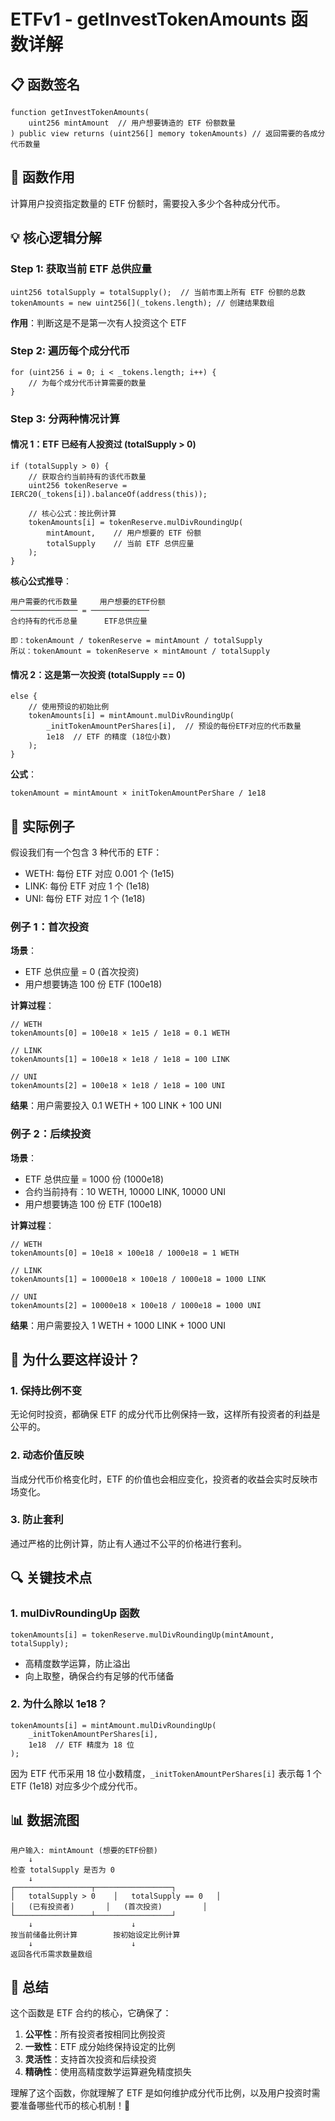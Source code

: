 # ETFv1 - getInvestTokenAmounts 函数详解

## 📋 函数签名
```solidity
function getInvestTokenAmounts(
    uint256 mintAmount  // 用户想要铸造的 ETF 份额数量
) public view returns (uint256[] memory tokenAmounts) // 返回需要的各成分代币数量
```

## 🎯 函数作用
计算用户投资指定数量的 ETF 份额时，需要投入多少个各种成分代币。

## 💡 核心逻辑分解

### Step 1: 获取当前 ETF 总供应量
```solidity
uint256 totalSupply = totalSupply();  // 当前市面上所有 ETF 份额的总数
tokenAmounts = new uint256[](_tokens.length); // 创建结果数组
```

**作用**：判断这是不是第一次有人投资这个 ETF

### Step 2: 遍历每个成分代币
```solidity
for (uint256 i = 0; i < _tokens.length; i++) {
    // 为每个成分代币计算需要的数量
}
```

### Step 3: 分两种情况计算

#### 情况 1：ETF 已经有人投资过 (totalSupply > 0)
```solidity
if (totalSupply > 0) {
    // 获取合约当前持有的该代币数量
    uint256 tokenReserve = IERC20(_tokens[i]).balanceOf(address(this));
    
    // 核心公式：按比例计算
    tokenAmounts[i] = tokenReserve.mulDivRoundingUp(
        mintAmount,    // 用户想要的 ETF 份额
        totalSupply    // 当前 ETF 总供应量
    );
}
```

**核心公式推导**：
```
用户需要的代币数量     用户想要的ETF份额
─────────────── = ─────────────
合约持有的代币总量      ETF总供应量

即：tokenAmount / tokenReserve = mintAmount / totalSupply
所以：tokenAmount = tokenReserve × mintAmount / totalSupply
```

#### 情况 2：这是第一次投资 (totalSupply == 0)
```solidity
else {
    // 使用预设的初始比例
    tokenAmounts[i] = mintAmount.mulDivRoundingUp(
        _initTokenAmountPerShares[i],  // 预设的每份ETF对应的代币数量
        1e18  // ETF 的精度 (18位小数)
    );
}
```

**公式**：
```
tokenAmount = mintAmount × initTokenAmountPerShare / 1e18
```

## 🌟 实际例子

假设我们有一个包含 3 种代币的 ETF：
- WETH: 每份 ETF 对应 0.001 个 (1e15)
- LINK: 每份 ETF 对应 1 个 (1e18)  
- UNI: 每份 ETF 对应 1 个 (1e18)

### 例子 1：首次投资
**场景**：
- ETF 总供应量 = 0 (首次投资)
- 用户想要铸造 100 份 ETF (100e18)

**计算过程**：
```solidity
// WETH
tokenAmounts[0] = 100e18 × 1e15 / 1e18 = 0.1 WETH

// LINK  
tokenAmounts[1] = 100e18 × 1e18 / 1e18 = 100 LINK

// UNI
tokenAmounts[2] = 100e18 × 1e18 / 1e18 = 100 UNI
```

**结果**：用户需要投入 0.1 WETH + 100 LINK + 100 UNI

### 例子 2：后续投资
**场景**：
- ETF 总供应量 = 1000 份 (1000e18)
- 合约当前持有：10 WETH, 10000 LINK, 10000 UNI
- 用户想要铸造 100 份 ETF (100e18)

**计算过程**：
```solidity
// WETH
tokenAmounts[0] = 10e18 × 100e18 / 1000e18 = 1 WETH

// LINK
tokenAmounts[1] = 10000e18 × 100e18 / 1000e18 = 1000 LINK  

// UNI
tokenAmounts[2] = 10000e18 × 100e18 / 1000e18 = 1000 UNI
```

**结果**：用户需要投入 1 WETH + 1000 LINK + 1000 UNI

## 🤔 为什么要这样设计？

### 1. 保持比例不变
无论何时投资，都确保 ETF 的成分代币比例保持一致，这样所有投资者的利益是公平的。

### 2. 动态价值反映
当成分代币价格变化时，ETF 的价值也会相应变化，投资者的收益会实时反映市场变化。

### 3. 防止套利
通过严格的比例计算，防止有人通过不公平的价格进行套利。

## 🔍 关键技术点

### 1. mulDivRoundingUp 函数
```solidity
tokenAmounts[i] = tokenReserve.mulDivRoundingUp(mintAmount, totalSupply);
```
- 高精度数学运算，防止溢出
- 向上取整，确保合约有足够的代币储备

### 2. 为什么除以 1e18？
```solidity
tokenAmounts[i] = mintAmount.mulDivRoundingUp(
    _initTokenAmountPerShares[i],
    1e18  // ETF 精度为 18 位
);
```
因为 ETF 代币采用 18 位小数精度，`_initTokenAmountPerShares[i]` 表示每 1 个 ETF (1e18) 对应多少个成分代币。

## 📊 数据流图

```
用户输入: mintAmount (想要的ETF份额)
    ↓
检查 totalSupply 是否为 0
    ↓
┌─────────────────┬─────────────────┐
│   totalSupply > 0    │   totalSupply == 0   │
│   (已有投资者)       │   (首次投资)         │
└─────────────────┴─────────────────┘
    ↓                      ↓
按当前储备比例计算        按初始设定比例计算
    ↓                      ↓
返回各代币需求数量数组
```

## 🎯 总结

这个函数是 ETF 合约的核心，它确保了：

1. **公平性**：所有投资者按相同比例投资
2. **一致性**：ETF 成分始终保持设定的比例
3. **灵活性**：支持首次投资和后续投资
4. **精确性**：使用高精度数学运算避免精度损失

理解了这个函数，你就理解了 ETF 是如何维护成分代币比例，以及用户投资时需要准备哪些代币的核心机制！🎉